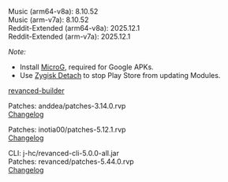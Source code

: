 Music (arm64-v8a): 8.10.52  
Music (arm-v7a): 8.10.52  
Reddit-Extended (arm64-v8a): 2025.12.1  
Reddit-Extended (arm-v7a): 2025.12.1  

*Note:*  
- Install [MicroG](https://github.com/WSTxda/MicroG-RE/releases/latest), required for Google APKs.  
- Use [Zygisk Detach](https://github.com/j-hc/zygisk-detach) to stop Play Store from updating Modules.  

[revanced-builder](https://github.com/geologically/revanced-builder)
  
Patches: anddea/patches-3.14.0.rvp  
[Changelog](https://github.com/anddea/revanced-patches/releases/tag/v3.14.0)

Patches: inotia00/patches-5.12.1.rvp  
[Changelog](https://github.com/inotia00/revanced-patches/releases/tag/v5.12.1)

CLI: j-hc/revanced-cli-5.0.0-all.jar  
Patches: revanced/patches-5.44.0.rvp  
[Changelog](https://github.com/revanced/revanced-patches/releases/tag/v5.44.0)  
